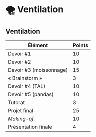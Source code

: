 # 🌪 Ventilation

## Ventilation

| Élément                 | Points |
| ----------------------- | ------ |
| Devoir #1               | 10     |
| Devoir #2               | 10     |
| Devoir #3 (moissonnage) | 15     |
| « Brainstorm »          | 3      |
| Devoir #4 (TAL)         | 10     |
| Devoir #5 (pandas)      | 10     |
| Tutorat                 | 3      |
| Projet final            | 25     |
| _Making-of_             | 10     |
| Présentation finale     | 4      |

